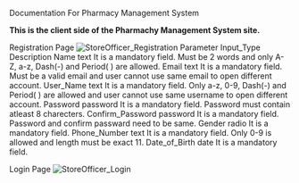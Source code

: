 Documentation For Pharmacy Management System


**This is the client side of the Pharmachy Management System site.**

Registration Page
![StoreOfficer_Registration](https://user-images.githubusercontent.com/78022149/180512679-cd715f08-b355-43c9-81fe-ba433f9f5397.jpg)
Parameter	Input_Type	Description
Name	text	It is a mandatory field. Must be 2 words and only A-Z, a-z, Dash(-) and Period( ) are allowed.
Email	text	It is a mandatory field. Must be a valid email and user cannot use same email to open different account.
User_Name	text	It is a mandatory field. Only a-z, 0-9, Dash(-) and Period( ) are allowed and user cannot use same username to open different account.
Password	password	It is a mandatory field. Password must contain atleast 8 charecters.
Confirm_Password	password	It is a mandatory field. Password and confirm passward need to be same.
Gender	radio	It is a mandatory field.
Phone_Number	text	It is a mandatory field. Only 0-9 is allowed and length must be exact 11.
Date_of_Birth	date	It is a mandatory field.


Login Page
![StoreOfficer_Login](https://user-images.githubusercontent.com/78022149/180512973-fcaef386-393c-4e62-bd80-2499761ef51e.jpg)
